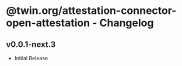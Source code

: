 # @twin.org/attestation-connector-open-attestation - Changelog

## v0.0.1-next.3

- Initial Release
